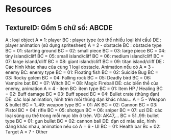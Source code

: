 # Resources
## TextureID: Gồm 5 chữ số: ABCDE
A : loại object
	A = 1: player
		BC : player type (có thể nhiều loại khí cầu)
		DE : player animation (sử dụng spritesheet)
A = 2 - obstacle
	BC : obstacle type
		BC = 01: starting ground
		BC = 02: small piece
		BC = 03: large piece
		BC = 04: tiny island/cliff
		BC = 05: small island/cliff
		BC = 06: medium island/cliff
		BC = 07: large island/cliff
		BC = 08: giant island/cliff
		BC = 09: titan island/cliff
	DE : Các hình khác nhau của cùng 1 loại obstacle. Animation nếu có
A = 3 - enemy
	BC: enemy type
		BC = 01: Floating fish
		BC = 02: Suicide Bug
		BC = 03: Rocky golem
		BC = 04: Falling rock
		BC = 05: Deadly bird
		BC = 06: Vampire bat
		BC = 07: Witch
		BC = 08: Magic Fireball
	DE: các biến thể của enemy, animation
A = 4 - item
	BC: item type
		BC = 01: Item HP / Healing
		BC = 02: Buff damage
		BC = 03: Buff speed
		BC = 04: Bullet crate (thùng đạn)
	DE: các loại animation, hình trên mỗi thùng đạn khác nhau...
A = 5 - Weapon & bullet
	BC = 1..49: weapon type
		BC = 01: AK
		BC = 02: Cannon
		BC = 03: Pistol
		BC = 04: rifle
		BC = 05: shotgun
		BC = 06: sniper
		BC = 07: uzi
	DE: các loại súng cụ thể trong mỗi mục lớn ở trên. VD: AK47,...
	BC = 51..99: bullet type
		BC = 01: gun bullet
		BC = 02: cannon ball
	DE: đạn có màu sắc, hình dáng khác nhau, animation nếu có
A = 6 - UI
	BC = 01: Health bar
	Bc = 02: Target
A = 7 - Other
